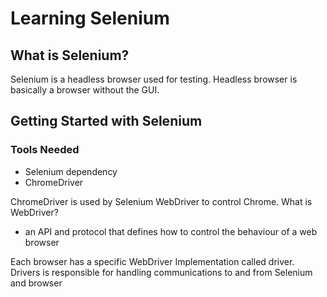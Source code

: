 # Learning Selenium
## What is Selenium?
Selenium is a headless browser used for testing. Headless browser is basically a browser without the GUI.

## Getting Started with Selenium
### Tools Needed
- Selenium dependency 
- ChromeDriver

ChromeDriver is used by Selenium WebDriver to control Chrome.
What is WebDriver?
- an API and protocol that defines how to control the behaviour of a web browser 

Each browser has a specific WebDriver Implementation called driver.
Drivers is responsible for handling communications to and from Selenium and browser